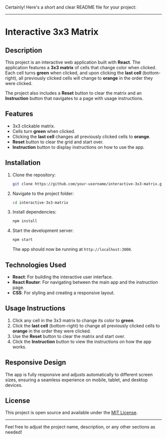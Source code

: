Certainly! Here's a short and clear README file for your project:

---

# Interactive 3x3 Matrix

## Description

This project is an interactive web application built with **React**. The application features a **3x3 matrix** of cells that change color when clicked. Each cell turns **green** when clicked, and upon clicking the **last cell** (bottom-right), all previously clicked cells will change to **orange** in the order they were clicked.

The project also includes a **Reset** button to clear the matrix and an **Instruction** button that navigates to a page with usage instructions.

## Features
- 3x3 clickable matrix.
- Cells turn **green** when clicked.
- Clicking the **last cell** changes all previously clicked cells to **orange**.
- **Reset** button to clear the grid and start over.
- **Instruction** button to display instructions on how to use the app.

## Installation

1. Clone the repository:
   ```bash
   git clone https://github.com/your-username/interactive-3x3-matrix.git
   ```

2. Navigate to the project folder:
   ```bash
   cd interactive-3x3-matrix
   ```

3. Install dependencies:
   ```bash
   npm install
   ```

4. Start the development server:
   ```bash
   npm start
   ```

   The app should now be running at `http://localhost:3000`.

## Technologies Used
- **React**: For building the interactive user interface.
- **React Router**: For navigating between the main app and the instruction page.
- **CSS**: For styling and creating a responsive layout.

## Usage Instructions

1. Click any cell in the 3x3 matrix to change its color to **green**.
2. Click the **last cell** (bottom-right) to change all previously clicked cells to **orange** in the order they were clicked.
3. Use the **Reset** button to clear the matrix and start over.
4. Click the **Instruction** button to view the instructions on how the app works.

## Responsive Design

The app is fully responsive and adjusts automatically to different screen sizes, ensuring a seamless experience on mobile, tablet, and desktop devices.

## License

This project is open source and available under the [MIT License](LICENSE).

---

Feel free to adjust the project name, description, or any other sections as needed!

